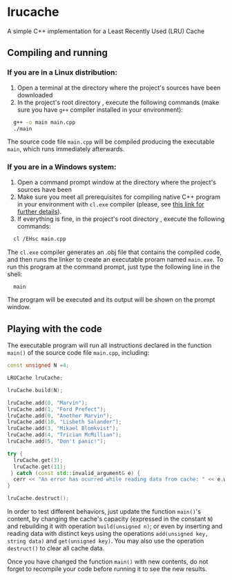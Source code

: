 # lrucache
A simple C++ implementation for a Least Recently Used (LRU) Cache


## Compiling and running
### If you are in a Linux distribution:

1. Open a terminal at the directory where the project's sources have been downloaded
2. In the project's root directory , execute the following commands (make sure you have `g++` compiler installed in your environment):

```bash
  g++ -o main main.cpp
  ./main
```
The source code file `main.cpp` will be compiled producing the executable `main`, which runs immediately afterwards.

### If you are in a Windows system:

1. Open a command prompt window at the directory where the project's sources have been 
2. Make sure you meet all prerequisites for compiling native C++ program in your environment with `cl.exe` compiler (please, see [this link for further details](https://msdn.microsoft.com/en-us/library/ms235639.aspx)).
3. If everything is fine, in the project's root directory , execute the following commands:

```bash
  cl /EHsc main.cpp
```
The `cl.exe` compiler generates an .obj file that contains the compiled code, and then runs the linker to create an executable proram named `main.exe`. To run this program at the command prompt, just type the following line in the shell:

```bash
  main
```
The program will be executed and its output will be shown on the prompt window.


## Playing with the code
The executable program will run all instructions declared in the function `main()` of the source code file `main.cpp`, including:

```cpp
const unsigned N =4;

LRUCache lruCache;

lruCache.build(N);

lruCache.add(0, "Marvin");
lruCache.add(1, "Ford Prefect");
lruCache.add(0, "Another Marvin");
lruCache.add(10, "Lisbeth Salander");
lruCache.add(3, "Mikael Blomkvist");
lruCache.add(4, "Trician McMillian");
lruCache.add(5, "Don't panic!");

try {
  lruCache.get(3);
  lruCache.get(11);
 } catch (const std::invalid_argument& e) {
  cerr << "An error has ocurred while reading data from cache: " << e.what() <<  endl;
}

lruCache.destruct();
```
In order to test different behaviors, just update the function `main()`'s content, by changing the cache's capacity (expressed in the constant `N`) and rebuilding it with operation `build(unsigned n)`; or even by inserting and reading data with distinct keys using the operations `add(unsigned key, string data)` and `get(unsigned key)`. You may also use the operation `destruct()` to clear all cache data.

Once you have changed the function `main()` with new contents, do not forget to recompile your code before running it to see the new results.

